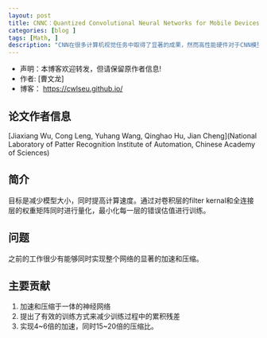 ```yaml
---
layout: post
title: CNNC：Quantized Convolutional Neural Networks for Mobile Devices
categories: [blog ]
tags: [Math, ]
description: "CNN在很多计算机视觉任务中取得了显著的成果，然而高性能硬件对于CNN模型来说不可或缺。因为CNN模型具有计算复杂繁琐，使得其拓展成为困难。"
---
```


- 声明：本博客欢迎转发，但请保留原作者信息!
- 作者: [曹文龙]
- 博客： <https://cwlseu.github.io/>

## 论文作者信息

[Jiaxiang Wu, Cong Leng, Yuhang Wang, Qinghao Hu, Jian Cheng](National Laboratory of Patter Recognition Institute of Automation, Chinese Academy of Sciences)

## 简介

目标是减少模型大小，同时提高计算速度。通过对卷积层的filter kernal和全连接层的权重矩阵同时进行量化，最小化每一层的错误估值进行训练。

## 问题

之前的工作很少有能够同时实现整个网络的显著的加速和压缩。

## 主要贡献
1. 加速和压缩于一体的神经网络
2. 提出了有效的训练方式来减少训练过程中的累积残差
3. 实现4~6倍的加速，同时15~20倍的压缩比。